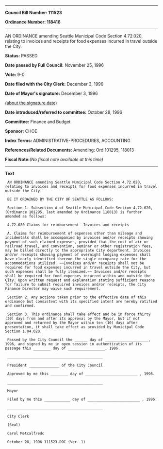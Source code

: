 

********

**Council Bill Number: 111523**
   
**Ordinance Number: 118416**
********

 AN ORDINANCE amending Seattle Municipal Code Section 4.72.020, relating to invoices and receipts for food expenses incurred in travel outside the City.

**Status:** PASSED
   
**Date passed by Full Council:** November 25, 1996
   
**Vote:** 9-0
   
**Date filed with the City Clerk:** December 3, 1996
   
**Date of Mayor's signature:** December 3, 1996
   
[(about the signature date)](/~public/approvaldate.htm)
   
   
   
**Date introduced/referred to committee:** October 28, 1996
   
**Committee:** Finance and Budget
   
**Sponsor:** CHOE
   
   
**Index Terms:** ADMINISTRATIVE-PROCEDURES, ACCOUNTING

**References/Related Documents:** Amending: Ord 101295, 118013

**Fiscal Note:**_(No fiscal note available at this time)_

********

**Text**
   
```
 AN ORDINANCE amending Seattle Municipal Code Section 4.72.020, relating to invoices and receipts for food expenses incurred in travel outside the City.

 BE IT ORDAINED BY THE CITY OF SEATTLE AS FOLLOWS:

 Section 1. Subsection A of Seattle Municipal Code Section 4.72.020, (Ordinance 101295, last amended by Ordinance 118013) is further amended as follows:

 4.72.020 Claims for reimbursement--Invoices and receipts

 A. Claims for reimbursement of expenses other than mileage and incidentals shall be accompanied by invoices and/or receipts showing payment of such claimed expenses, provided that the cost of air or railroad travel, and convention, seminar or other registration fees, may be billed directly to the appropriate City department. Invoices and/or receipts showing payment of overnight lodging expenses shall have clearly identified thereon the single occupancy rate for the accommodations utilized. ~~Invoices and/or receipts shall not be required for food expenses incurred in travel outside the City, but such expenses shall be fully itemized.~~ Invoices and/or receipts shall be required for food expenses incurred within and outside the City. Upon written request and explanation stating sufficient reasons for failure to submit required invoices and/or receipts, the City Finance Director may waive such requirement.

 Section 2. Any actions taken prior to the effective date of this ordinance but consistent with its specified intent are hereby ratified and confirmed.

 Section 3. This ordinance shall take effect and be in force thirty (30) days from and after its approval by the Mayor, but if not approved and returned by the Mayor within ten (10) days after presentation, it shall take effect as provided by Municipal Code Section 1.04.020.

 Passed by the City Council the ______ day of ____________________, 1996, and signed by me in open session in authentication of its passage this ________ day of _________________, 1996.

 ____________________________________________

 President ______________ of the City Council

 Approved by me this ________ day of ________________________ , 1996.

 ____________________________________________

 Mayor

 Filed by me this ____________ day of ________________________ , 1996.

 ____________________________________________

 City Clerk

 (Seal)

 Carol Metcalf/edc

 October 28, 1996 111523.DOC (Ver. 1)

```
